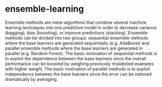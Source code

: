 # ensemble-learning
Ensemble methods are meta-algorithms that combine several machine learning techniques into one predictive model in order to decrease variance (bagging), bias (boosting), or improve predictions (stacking). Ensemble methods can be divided into two groups: sequential ensemble methods where the base learners are generated sequentially (e.g. AdaBoost) and parallel ensemble methods where the base learners are generated in parallel (e.g. Random Forest). The basic motivation of sequential methods is to exploit the dependence between the base learners since the overall performance can be boosted by weighing previously mislabeled examples with higher weight. The basic motivation of parallel methods is to exploit independence between the base learners since the error can be reduced dramatically by averaging.
